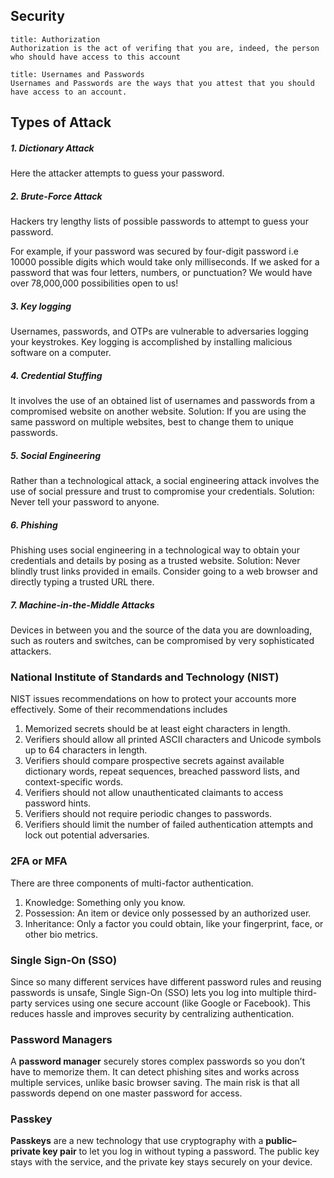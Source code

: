 ## Security

```ad-Definition
title: Authorization
Authorization is the act of verifing that you are, indeed, the person who should have access to this account
```

```ad-Definition
title: Usernames and Passwords
Usernames and Passwords are the ways that you attest that you should have access to an account.
```

## Types of Attack

##### 1. Dictionary Attack
Here the attacker attempts to guess your password.
##### 2. Brute-Force Attack
Hackers try lengthy lists of possible passwords to attempt to guess your password.

For example, if your password was secured by four-digit password i.e 10000 possible digits which would take only milliseconds.
If we asked for a password that was four letters, numbers, or punctuation? We would have over 78,000,000 possibilities open to us!

##### 3. Key logging
Usernames, passwords, and OTPs are vulnerable to adversaries logging your keystrokes. Key logging is accomplished by installing malicious software on a computer.

##### 4. Credential Stuffing
It involves the use of an obtained list of usernames and passwords from a compromised website on another website.
Solution: If you are using the same password on multiple websites, best to change them to unique passwords.

##### 5. Social Engineering
Rather than a technological attack, a social engineering attack involves the use of social pressure and trust to compromise your credentials.
Solution: Never tell your password to anyone.

##### 6. Phishing
Phishing uses social engineering in a technological way to obtain your credentials and details by posing as a trusted website.
Solution: Never blindly trust links provided in emails. Consider going to a web browser and directly typing a trusted URL there.

##### 7. Machine-in-the-Middle Attacks
Devices in between you and the source of the data you are downloading, such as routers and switches, can be compromised by very sophisticated attackers.


### National Institute of Standards and Technology (NIST)
NIST issues recommendations on how to protect your accounts more effectively. Some of their recommendations includes
1. Memorized secrets should be at least eight characters in length.
2. Verifiers should allow all printed ASCII characters and Unicode symbols up to 64 characters in length.
3. Verifiers should compare prospective secrets against available dictionary words, repeat sequences, breached password lists, and context-specific words.
4. Verifiers should not allow unauthenticated claimants to access password hints.
5. Verifiers should not require periodic changes to passwords.
6. Verifiers should limit the number of failed authentication attempts and lock out potential adversaries.

### 2FA or MFA
There are three components of multi-factor authentication.
1. Knowledge: Something only you know.
2. Possession: An item or device only possessed by an authorized user.
3. Inheritance: Only a factor you could obtain, like your fingerprint, face, or other bio metrics.

### Single Sign-On (SSO)
Since so many different services have different password rules and reusing passwords is unsafe, Single Sign-On (SSO) lets you log into multiple third-party services using one secure account (like Google or Facebook). This reduces hassle and improves security by centralizing authentication.

### Password Managers
A **password manager** securely stores complex passwords so you don’t have to memorize them. It can detect phishing sites and works across multiple services, unlike basic browser saving. The main risk is that all passwords depend on one master password for access.

### Passkey
**Passkeys** are a new technology that use cryptography with a **public–private key pair** to let you log in without typing a password. The public key stays with the service, and the private key stays securely on your device.